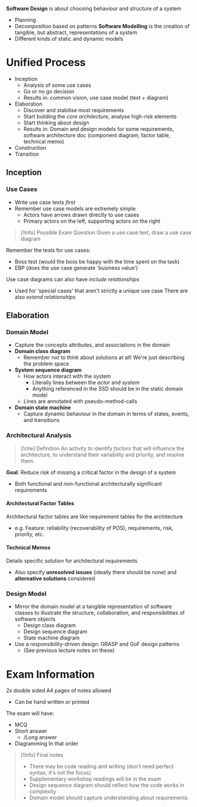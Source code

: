 
**Software Design** is about choosing behaviour and structure of a system
- Planning
- Decomposition based on patterns
**Software Modelling** is the creation of tangible, but abstract, representations of a system
- Different kinds of static and dynamic models


# Unified Process
- Inception
	- Analysis of some use cases
	- Go or no go decision
	- Results in: common vision, use case model (text + diagram)
- Elaboration
	- Discover and stabilise most requirements
	- Start building the *core architecture*, analyse high-risk elements
	- Start thinking about design
	- Results in: Domain and design models for some requirements, software architecture doc (component diagram, factor table, technical memo)
- Construction
- Transition

## Inception
### Use Cases
- Write use case texts *first*
- Remember use case models are extremely simple
	- Actors have arrows drawn directly to use cases
	- Primary actors on the left, supporting actors on the right

>[!Info] Possible Exam Question
>Given a use case text, draw a use case diagram

Remember the tests for use cases:
- Boss test (would the boss be happy with the time spent on the task)
- EBP (does the use case generate 'business value')

Use case diagrams can also have *include relationships*
- Used for 'special cases' that aren't strictly a unique use case
There are also *extend relationships*


## Elaboration
### Domain Model
- Capture the concepts attributes, and associations in the domain
- **Domain class diagram**
	- Remember not to think about solutions at all! We're just describing the problem space
- **System sequence diagram**
	- How actors interact with the system
		- Literally lines between the *actor* and *system*
		- Anything referenced in the SSD should be in the static domain model
	- Lines are annotated with pseudo-method-calls
- **Domain state machine**
	- Capture dynamic behaviour in the domain in terms of states, events, and transitions

### Architectural Analysis
>[!cite] Definition
>An activity to identify *factors* that will influence the architecture, to understand their variability and priority, and resolve them.

**Goal**: Reduce risk of missing a critical factor in the design of a system
- Both functional and non-functional architecturally significant requirements

#### Architectural Factor Tables
Architectural factor tables are like requirement tables for the architecture
- e.g. Feature: reliability (recoverability of POS), requirements, risk, priority, etc.
#### Technical Memos
Details specific solution for architectural requirements
- Also specify **unresolved issues** (ideally there should be none) and **alternative solutions** considered

### Design Model
- Mirror the domain model at a tangible representation of software classes to illustrate the structure, collaboration, and responsibilities of software objects
	- Design class diagram
	- Design sequence diagram
	- State machine diagram
- Use a responsibility-driven design: GRASP and GoF design patterns
	- (See previous lecture notes on these)



# Exam Information
2x double sided A4 pages of notes allowed
- Can be hand written *or* printed

The exam will have:
- MCQ
- Short answer
	- /Long answer
- Diagramming
In that order

>[!Info] Final notes
>- There may be code reading and writing (don't need perfect syntax, it's not the focus)
>- Supplementary workshop readings will be in the exam
>- Design sequence diagram should reflect how the code works in complexity
>- Domain model should capture understanding about requirements




